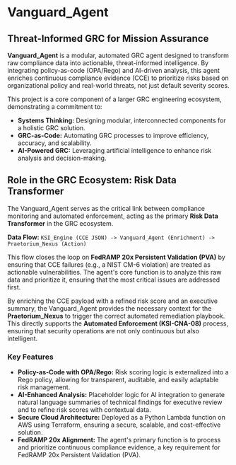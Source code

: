 # Vanguard_Agent

## Threat-Informed GRC for Mission Assurance

**Vanguard_Agent** is a modular, automated GRC agent designed to transform raw compliance data into actionable, threat-informed intelligence. By integrating policy-as-code (OPA/Rego) and AI-driven analysis, this agent enriches continuous compliance evidence (CCE) to prioritize risks based on organizational policy and real-world threats, not just default severity scores.

This project is a core component of a larger GRC engineering ecosystem, demonstrating a commitment to:
- **Systems Thinking:** Designing modular, interconnected components for a holistic GRC solution.
- **GRC-as-Code:** Automating GRC processes to improve efficiency, accuracy, and scalability.
- **AI-Powered GRC:** Leveraging artificial intelligence to enhance risk analysis and decision-making.

## Role in the GRC Ecosystem: Risk Data Transformer

The Vanguard_Agent serves as the critical link between compliance monitoring and automated enforcement, acting as the primary **Risk Data Transformer** in the GRC ecosystem.

**Data Flow:**
`KSI_Engine (CCE JSON) -> Vanguard_Agent (Enrichment) -> Praetorium_Nexus (Action)`

This flow closes the loop on **FedRAMP 20x Persistent Validation (PVA)** by ensuring that CCE failures (e.g., a NIST CM-6 violation) are treated as actionable vulnerabilities. The agent's core function is to analyze this raw data and prioritize it, ensuring that the most critical issues are addressed first.

By enriching the CCE payload with a refined risk score and an executive summary, the Vanguard_Agent provides the necessary context for the **Praetorium_Nexus** to trigger the correct automated remediation playbook. This directly supports the **Automated Enforcement (KSI-CNA-08)** process, ensuring that security operations are not only continuous but also intelligent.

### Key Features

- **Policy-as-Code with OPA/Rego:** Risk scoring logic is externalized into a Rego policy, allowing for transparent, auditable, and easily adaptable risk management.
- **AI-Enhanced Analysis:** Placeholder logic for AI integration to generate natural language summaries of technical findings for executive review and to refine risk scores with contextual data.
- **Secure Cloud Architecture:** Deployed as a Python Lambda function on AWS using Terraform, ensuring a secure, scalable, and cost-effective solution.
- **FedRAMP 20x Alignment:** The agent's primary function is to process and prioritize continuous compliance evidence, a key requirement for FedRAMP 20x Persistent Validation (PVA).
